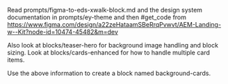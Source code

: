 Read prompts/figma-to-eds-xwalk-block.md and the design system documentation in prompts/ey-theme and then #get_code from https://www.figma.com/design/a22zeHataamSBeRrqPvwvt/AEM-Landing-w--Kit?node-id=10474-45482&m=dev

Also look at blocks/teaser-hero for background image handling and block sizing. Look at blocks/cards-enhanced for how to handle multiple card items.

Use the above information to create a block named background-cards.